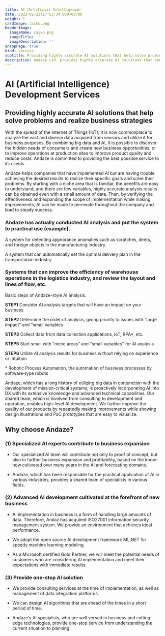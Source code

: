 ```yaml
---
title: AI（Artificial Intelligence）
date: 2022-02-23T17:03:34.000+09:00
weight: 1
cardImage: zaiko.png
headerImage:
  imageName: zaiko.png
  imageTitle: ''
  imageDescription: ''
onTopPage: true
kind: service
subtitle: Providing highly accurate AI solutions that help solve problems and realize business strategies
description: Andaze Ltd. provides highly accurate AI solutions that contribute to solving problems and realizing business strategies. From understanding the current situation to planning, Andaze's AI specialists, who are well versed in business and cutting-edge technologies, provide a one-stop service.
---
```

# AI (Artificial Intelligence) Development Services



## Providing highly accurate AI solutions that help solve problems and realize business strategies

With the spread of the Internet of Things (IoT), it is now commonplace to analyze the vast and diverse data acquired from sensors and utilize it for business purposes. By combining big data and AI, it is possible to discover the hidden needs of consumers and create new business opportunities, or to improve operations at production sites to improve product quality and reduce costs. Andaze is committed to providing the best possible service to its clients.

Andaze helps companies that have implemented AI but are having trouble achieving the desired results to realize their specific goals and solve their problems. By starting with a niche area that is familiar, the benefits are easy to understand, and there are few variables, highly accurate analysis results can be obtained even with a small amount of data. Then, by verifying the effectiveness and expanding the scope of implementation while making improvements, AI can be made to permeate throughout the company and lead to steady success.

### Andaze has actually conducted AI analysis and put the system to practical use (example).

A system for detecting appearance anomalies such as scratches, dents, and foreign objects in the manufacturing industry.

A system that can automatically set the optimal delivery plan in the transportation industry.

### Systems that can improve the efficiency of warehouse operations in the logistics industry, and review the layout and lines of flow, etc.

Basic steps of Andaze-style AI analysis.

**STEP1** Consider AI analysis targets that will have an impact on your business.

**STEP2** Determine the order of analysis, giving priority to issues with "large impact" and "small variables

**STEP3** Collect data from data collection applications, IoT, RPA*, etc.

**STEP5** Start small with "niche areas" and "small variables" for AI analysis

**STEP6** Utilize AI analysis results for business without relying on experience or intuition

\* Robotic Process Automation, the automation of business processes by software-type robots

Andaze, which has a long history of utilizing big data in conjunction with the development of mission-critical systems, is proactively incorporating AI into DX with its extensive knowledge and advanced technical capabilities. Our shared team, which is involved from consulting to development and operation, enables high-level AI development. We further improve the quality of our products by repeatedly making improvements while showing design illustrations and PoC prototypes that are easy to visualize.



## Why choose Andaze?



### (1) Specialized AI experts contribute to business expansion

* Our specialized AI team will contribute not only to proof of concept, but also to further business expansion and profitability, based on the know-how cultivated over many years in the AI and forecasting domains.

* Andaze, which has been responsible for the practical application of AI in various industries, provides a shared team of specialists in various fields.



### (2) Advanced AI development cultivated at the forefront of new business

* AI implementation in business is a form of handling large amounts of data. Therefore, Andaz has acquired ISO27001 information security management system. We provide an environment that achieves ideal performance.

* We adopt the open source AI development framework ML.NET for speedy machine learning modeling.

* As a Microsoft certified Gold Partner, we will meet the potential needs of customers who are considering AI implementation and meet their expectations with immediate results.



### (3) Provide one-stop AI solution

* We provide consulting services at the time of implementation, as well as management of data integration platforms.

* We can design AI algorithms that are ahead of the times in a short period of time.

* Andaze's AI specialists, who are well versed in business and cutting-edge technologies, provide one-stop service from understanding the current situation to planning.

